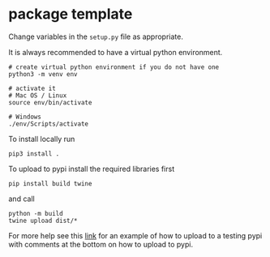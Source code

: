 # package template

Change variables in the ``setup.py`` file as appropriate.

It is always recommended to have a virtual python environment.

```console
# create virtual python environment if you do not have one
python3 -m venv env

# activate it
# Mac OS / Linux
source env/bin/activate

# Windows
./env/Scripts/activate
```

To install locally run

```console
pip3 install .
```

To upload to pypi install the required libraries first

```console
pip install build twine
```

and call

```console
python -m build
twine upload dist/*
```

For more help see this [link](https://packaging.python.org/en/latest/tutorials/packaging-projects/#uploading-the-distribution-archives) for an example of how to upload to a testing pypi with comments at the bottom on how to upload to pypi.
